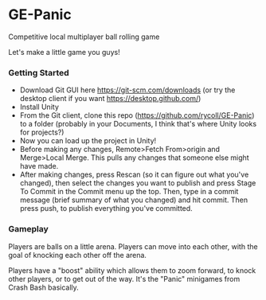 # GE-Panic
Competitive local multiplayer ball rolling game

Let's make a little game you guys!

### Getting Started

* Download Git GUI here https://git-scm.com/downloads (or try the desktop client if you want https://desktop.github.com/)
* Install Unity
* From the Git client, clone this repo (https://github.com/rycoll/GE-Panic) to a folder (probably in your Documents, I think that's where Unity looks for projects?)
* Now you can load up the project in Unity!
* Before making any changes, Remote>Fetch From>origin and Merge>Local Merge. This pulls any changes that someone else might have made.
* After making changes, press Rescan (so it can figure out what you've changed), then select the changes you want to publish and press Stage To Commit in the Commit menu up the top. Then, type in a commit message (brief summary of what you changed) and hit commit. Then press push, to publish everything you've committed.

### Gameplay

Players are balls on a little arena. Players can move into each other, with the goal of knocking each other off the arena.

Players have a "boost" ability which allows them to zoom forward, to knock other players, or to get out of the way. It's the "Panic" minigames from Crash Bash basically.
